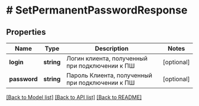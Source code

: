 # # SetPermanentPasswordResponse

## Properties

Name | Type | Description | Notes
------------ | ------------- | ------------- | -------------
**login** | **string** | Логин клиента, полученный при подключении к ПШ | [optional]
**password** | **string** | Пароль Клиента, полученный при подключении к ПШ | [optional]

[[Back to Model list]](../../README.md#models) [[Back to API list]](../../README.md#endpoints) [[Back to README]](../../README.md)
